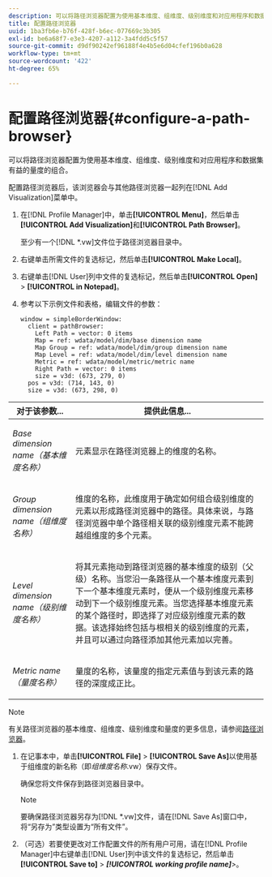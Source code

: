 ```yaml
---
description: 可以将路径浏览器配置为使用基本维度、组维度、级别维度和对应用程序和数据集有益的量度的组合。
title: 配置路径浏览器
uuid: 1ba3fb6e-b76f-428f-b6ec-077669c3b305
exl-id: be6a68f7-e3e3-4207-a112-3a4fdd5c5f57
source-git-commit: d9df90242ef96188f4e4b5e6d04cfef196b0a628
workflow-type: tm+mt
source-wordcount: '422'
ht-degree: 65%

---
```


# 配置路径浏览器{#configure-a-path-browser}

可以将路径浏览器配置为使用基本维度、组维度、级别维度和对应用程序和数据集有益的量度的组合。

配置路径浏览器后，该浏览器会与其他路径浏览器一起列在[!DNL Add Visualization]菜单中。

1. 在[!DNL Profile Manager]中，单击&#x200B;**[!UICONTROL Menu]**，然后单击&#x200B;**[!UICONTROL Add Visualization]**&#x200B;和&#x200B;**[!UICONTROL Path Browser]**。

   至少有一个[!DNL *.vw]文件位于路径浏览器目录中。

1. 右键单击所需文件的复选标记，然后单击&#x200B;**[!UICONTROL Make Local]**。
1. 右键单击[!DNL User]列中文件的复选标记，然后单击&#x200B;**[!UICONTROL Open]** > **[!UICONTROL in Notepad]**。
1. 参考以下示例文件和表格，编辑文件的参数：

   ```
   window = simpleBorderWindow: 
     client = pathBrowser: 
       Left Path = vector: 0 items
       Map = ref: wdata/model/dim/base dimension name
       Map Group = ref: wdata/model/dim/group dimension name
       Map Level = ref: wdata/model/dim/level dimension name
       Metric = ref: wdata/model/metric/metric name
       Right Path = vector: 0 items
       size = v3d: (673, 279, 0)
     pos = v3d: (714, 143, 0)
     size = v3d: (673, 298, 0)
   ```

<table id="table_1DCCB4B24B554B72A781B304B5EB155E"> 
 <thead> 
  <tr> 
   <th colname="col1" class="entry"> 对于该参数... </th> 
   <th colname="col2" class="entry"> 提供此信息... </th> 
  </tr> 
 </thead>
 <tbody> 
  <tr> 
   <td colname="col1"> <p><i>Base dimension name（基本维度名称）</i> </p> </td> 
   <td colname="col2"> <p>元素显示在路径浏览器上的维度的名称。 </p> </td> 
  </tr> 
  <tr> 
   <td colname="col1"> <p><i>Group dimension name（组维度名称）</i> </p> </td> 
   <td colname="col2"> <p>维度的名称，此维度用于确定如何组合级别维度的元素以形成路径浏览器中的路径。具体来说，与路径浏览器中单个路径相关联的级别维度元素不能跨越组维度的多个元素。 </p> </td> 
  </tr> 
  <tr> 
   <td colname="col1"> <p><i>Level dimension name（级别维度名称）</i> </p> </td> 
   <td colname="col2"> <p>将其元素拖动到路径浏览器的基本维度的级别（父级）名称。当您沿一条路径从一个基本维度元素到下一个基本维度元素时，便从一个级别维度元素移动到下一个级别维度元素。当您选择基本维度元素的某个路径时，即选择了对应级别维度元素的数据。该选择始终包括与根相关的级别维度的元素，并且可以通过向路径添加其他元素加以完善。 </p> </td> 
  </tr> 
  <tr> 
   <td colname="col1"> <p><i>Metric name（量度名称）</i> </p> </td> 
   <td colname="col2"> <p>量度的名称，该量度的指定元素值与到该元素的路径的深度成正比。 </p> </td> 
  </tr> 
 </tbody> 
</table>

>[!NOTE]
>
>有关路径浏览器的基本维度、组维度、级别维度和量度的更多信息，请参阅[路径浏览器](../../../home/c-get-started/c-analysis-vis/c-path-browsers/c-path-browsers.md#concept-f2e9fdafed6e49c2bd111ab425cd6e2b)。

1. 在记事本中，单击&#x200B;**[!UICONTROL File]** > **[!UICONTROL Save As]**&#x200B;以使用基于组维度的新名称（即&#x200B;*组维度名称*.vw）保存文件。

   确保您将文件保存到路径浏览器目录中。

   >[!NOTE]
   >
   >要确保路径浏览器另存为[!DNL *.vw]文件，请在[!DNL Save As]窗口中，将“另存为”类型设置为“所有文件”。

1. （可选）若要使更改对工作配置文件的所有用户可用，请在[!DNL Profile Manager]中右键单击[!DNL User]列中该文件的复选标记，然后单击&#x200B;**[!UICONTROL Save to]** > ***[!UICONTROL working profile name]**>*。
